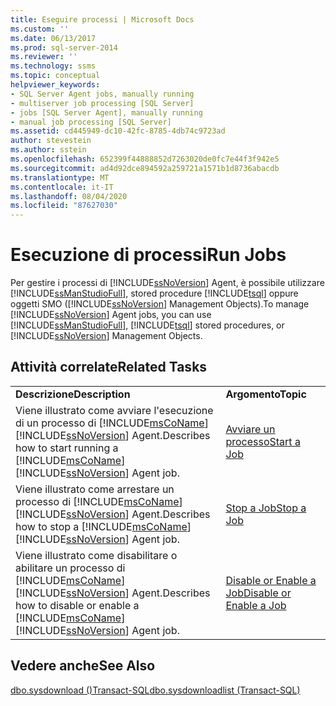 ```yaml
---
title: Eseguire processi | Microsoft Docs
ms.custom: ''
ms.date: 06/13/2017
ms.prod: sql-server-2014
ms.reviewer: ''
ms.technology: ssms
ms.topic: conceptual
helpviewer_keywords:
- SQL Server Agent jobs, manually running
- multiserver job processing [SQL Server]
- jobs [SQL Server Agent], manually running
- manual job processing [SQL Server]
ms.assetid: cd445949-dc10-42fc-8785-4db74c9723ad
author: stevestein
ms.author: sstein
ms.openlocfilehash: 652399f44888852d7263020de0fc7e44f3f942e5
ms.sourcegitcommit: ad4d92dce894592a259721a1571b1d8736abacdb
ms.translationtype: MT
ms.contentlocale: it-IT
ms.lasthandoff: 08/04/2020
ms.locfileid: "87627030"
---
```

# <a name="run-jobs"></a><span data-ttu-id="f1412-102">Esecuzione di processi</span><span class="sxs-lookup"><span data-stu-id="f1412-102">Run Jobs</span></span>
  <span data-ttu-id="f1412-103">Per gestire i processi di [!INCLUDE[ssNoVersion](../../includes/ssnoversion-md.md)] Agent, è possibile utilizzare [!INCLUDE[ssManStudioFull](../../includes/ssmanstudiofull-md.md)], stored procedure [!INCLUDE[tsql](../../includes/tsql-md.md)] oppure oggetti SMO ([!INCLUDE[ssNoVersion](../../includes/ssnoversion-md.md)] Management Objects).</span><span class="sxs-lookup"><span data-stu-id="f1412-103">To manage [!INCLUDE[ssNoVersion](../../includes/ssnoversion-md.md)] Agent jobs, you can use [!INCLUDE[ssManStudioFull](../../includes/ssmanstudiofull-md.md)], [!INCLUDE[tsql](../../includes/tsql-md.md)] stored procedures, or [!INCLUDE[ssNoVersion](../../includes/ssnoversion-md.md)] Management Objects.</span></span>  
  
## <a name="related-tasks"></a><span data-ttu-id="f1412-104">Attività correlate</span><span class="sxs-lookup"><span data-stu-id="f1412-104">Related Tasks</span></span>  
  
|||  
|-|-|  
|<span data-ttu-id="f1412-105">**Descrizione**</span><span class="sxs-lookup"><span data-stu-id="f1412-105">**Description**</span></span>|<span data-ttu-id="f1412-106">**Argomento**</span><span class="sxs-lookup"><span data-stu-id="f1412-106">**Topic**</span></span>|  
|<span data-ttu-id="f1412-107">Viene illustrato come avviare l'esecuzione di un processo di [!INCLUDE[msCoName](../../includes/msconame-md.md)][!INCLUDE[ssNoVersion](../../includes/ssnoversion-md.md)] Agent.</span><span class="sxs-lookup"><span data-stu-id="f1412-107">Describes how to start running a [!INCLUDE[msCoName](../../includes/msconame-md.md)][!INCLUDE[ssNoVersion](../../includes/ssnoversion-md.md)] Agent job.</span></span>|[<span data-ttu-id="f1412-108">Avviare un processo</span><span class="sxs-lookup"><span data-stu-id="f1412-108">Start a Job</span></span>](start-a-job.md)|  
|<span data-ttu-id="f1412-109">Viene illustrato come arrestare un processo di [!INCLUDE[msCoName](../../includes/msconame-md.md)][!INCLUDE[ssNoVersion](../../includes/ssnoversion-md.md)] Agent.</span><span class="sxs-lookup"><span data-stu-id="f1412-109">Describes how to stop a [!INCLUDE[msCoName](../../includes/msconame-md.md)][!INCLUDE[ssNoVersion](../../includes/ssnoversion-md.md)] Agent job.</span></span>|[<span data-ttu-id="f1412-110">Stop a Job</span><span class="sxs-lookup"><span data-stu-id="f1412-110">Stop a Job</span></span>](stop-a-job.md)|  
|<span data-ttu-id="f1412-111">Viene illustrato come disabilitare o abilitare un processo di [!INCLUDE[msCoName](../../includes/msconame-md.md)][!INCLUDE[ssNoVersion](../../includes/ssnoversion-md.md)] Agent.</span><span class="sxs-lookup"><span data-stu-id="f1412-111">Describes how to disable or enable a [!INCLUDE[msCoName](../../includes/msconame-md.md)][!INCLUDE[ssNoVersion](../../includes/ssnoversion-md.md)] Agent job.</span></span>|[<span data-ttu-id="f1412-112">Disable or Enable a Job</span><span class="sxs-lookup"><span data-stu-id="f1412-112">Disable or Enable a Job</span></span>](disable-or-enable-a-job.md)|  
  
## <a name="see-also"></a><span data-ttu-id="f1412-113">Vedere anche</span><span class="sxs-lookup"><span data-stu-id="f1412-113">See Also</span></span>  
 [<span data-ttu-id="f1412-114">dbo.sysdownload &#40;&#41;Transact-SQL</span><span class="sxs-lookup"><span data-stu-id="f1412-114">dbo.sysdownloadlist &#40;Transact-SQL&#41;</span></span>](/sql/relational-databases/system-tables/dbo-sysdownloadlist-transact-sql)  
  
  

